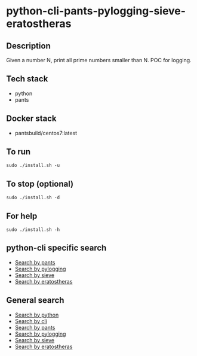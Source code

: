 # python-cli-pants-pylogging-sieve-eratostheras

## Description
Given a number N, print all prime numbers smaller than N.
POC for logging.

## Tech stack
- python
- pants

## Docker stack
- pantsbuild/centos7:latest

## To run
`sudo ./install.sh -u`

## To stop (optional)
`sudo ./install.sh -d`

## For help
`sudo ./install.sh -h`

## python-cli specific search
- [Search by pants](https://github.com/bearddan2000?tab=repositories&q=python-cli-pants&type=&language=&sort=)
- [Search by pylogging](https://github.com/bearddan2000?tab=repositories&q=python-cli-pylogging&type=&language=&sort=)
- [Search by sieve](https://github.com/bearddan2000?tab=repositories&q=python-cli-sieve&type=&language=&sort=)
- [Search by eratostheras](https://github.com/bearddan2000?tab=repositories&q=python-cli-eratostheras&type=&language=&sort=)

## General search
- [Search by python](https://github.com/bearddan2000?tab=repositories&q=python&type=&language=&sort=)
- [Search by cli](https://github.com/bearddan2000?tab=repositories&q=cli&type=&language=&sort=)
- [Search by pants](https://github.com/bearddan2000?tab=repositories&q=pants&type=&language=&sort=)
- [Search by pylogging](https://github.com/bearddan2000?tab=repositories&q=pylogging&type=&language=&sort=)
- [Search by sieve](https://github.com/bearddan2000?tab=repositories&q=sieve&type=&language=&sort=)
- [Search by eratostheras](https://github.com/bearddan2000?tab=repositories&q=eratostheras&type=&language=&sort=)
